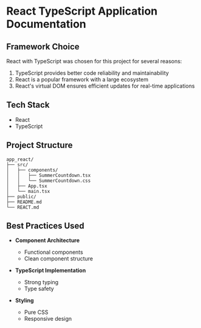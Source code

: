 # React TypeScript Application Documentation

## Framework Choice
React with TypeScript was chosen for this project for several reasons:

1. TypeScript provides better code reliability and maintainability
2. React is a popular framework with a large ecosystem
3. React's virtual DOM ensures efficient updates for real-time applications

## Tech Stack
- React
- TypeScript

## Project Structure
```
app_react/
├── src/
│   ├── components/
│   │   ├── SummerCountdown.tsx
│   │   └── SummerCountdown.css
│   ├── App.tsx
│   └── main.tsx
├── public/
├── README.md
└── REACT.md
```

## Best Practices Used
- **Component Architecture**
  - Functional components
  - Clean component structure

- **TypeScript Implementation**
  - Strong typing
  - Type safety

- **Styling**
  - Pure CSS
  - Responsive design